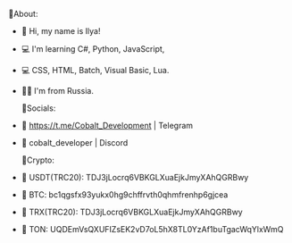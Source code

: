   🚀About:                                        
- 👋 Hi, my name is Ilya!                                                     
- 💻 I'm learning C#, Python, JavaScript,
- 💻 CSS, HTML, Batch, Visual Basic, Lua.
- 🏴‍☠️ I'm from Russia.                                                         

  💊Socials:                                                          
- 📌 https://t.me/Cobalt_Development | Telegram
- 📌 cobalt_developer | Discord

  🛒Crypto:                      
- 🔰 USDT(TRC20): TDJ3jLocrq6VBKGLXuaEjkJmyXAhQGRBwy
- 🔰 BTC: bc1qgsfx93yukx0hg9chffrvth0qhmfrenhp6gjcea
- 🔰 TRX(TRC20):  TDJ3jLocrq6VBKGLXuaEjkJmyXAhQGRBwy
- 🔰 TON: UQDEmVsQXUFIZsEK2vD7oL5hX8TL0YzAf1buTgacWqYlxWmQ 

